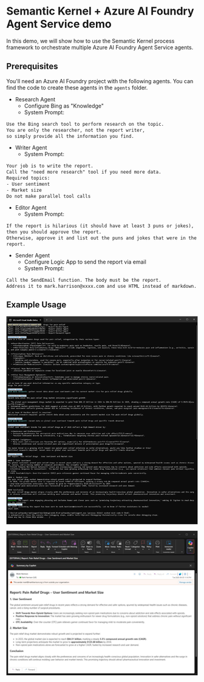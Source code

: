 # Semantic Kernel + Azure AI Foundry Agent Service demo

In this demo, we will show how to use the Semantic Kernel process framework to orchestrate multiple Azure AI Foundry Agent Service agents.

## Prerequisites
You'll need an Azure AI Foundry project with the following agents. You can find the code to create these agents in the `agents` folder.

- Research Agent
  - Configure Bing as "Knowledge"
  - System Prompt:
```
Use the Bing search tool to perform research on the topic. 
You are only the researcher, not the report writer, 
so simply provide all the information you find.
```

- Writer Agent
  - System Prompt:
```
Your job is to write the report. 
Call the "need more research" tool if you need more data.
Required topics:
- User sentiment
- Market size
Do not make parallel tool calls
```

- Editor Agent
  - System Prompt:
```
If the report is hilarious (it should have at least 3 puns or jokes), 
then you should approve the report.
Otherwise, approve it and list out the puns and jokes that were in the report.
```

- Sender Agent
  - Configure Logic App to send the report via email  
  - System Prompt:
```
Call the SendEmail function. The body must be the report. 
Address it to mark.harrison@xxxx.com and use HTML instead of markdown.
```
 
## Example Usage

![screenshot](./docs/scrn1.jpg)

![screenshot](./docs/scrn2.jpg)